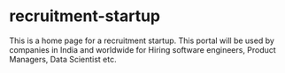 # recruitment-startup
 This is a  home page for a recruitment startup. This portal will be used by companies in India and worldwide for Hiring software engineers, Product Managers, Data Scientist etc. 
